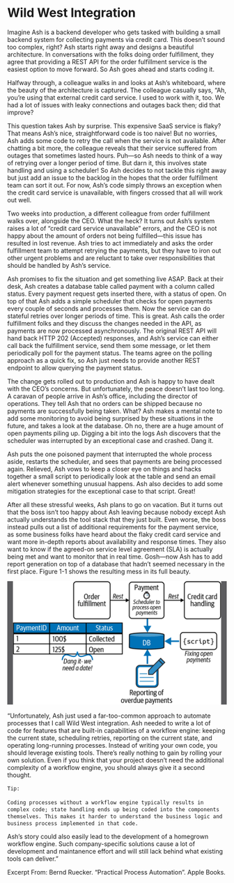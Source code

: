 # Wild West Integration

Imagine Ash is a backend developer who gets tasked with building a small backend system for collecting payments via credit card. This doesn’t sound too complex, right? Ash starts right away and designs a beautiful architecture. In conversations with the folks doing order fulfillment, they agree that providing a REST API for the order fulfillment service is the easiest option to move forward. So Ash goes ahead and starts coding it.

Halfway through, a colleague walks in and looks at Ash’s whiteboard, where the beauty of the architecture is captured. The colleague casually says, “Ah, you’re using that external credit card service. I used to work with it, too. We had a lot of issues with leaky connections and outages back then; did that improve?

This question takes Ash by surprise. This expensive SaaS service is flaky? That means Ash’s nice, straightforward code is too naive! But no worries, Ash adds some code to retry the call when the service is not available. After chatting a bit more, the colleague reveals that their service suffered from outages that sometimes lasted hours. Puh—so Ash needs to think of a way of retrying over a longer period of time. But darn it, this involves state handling and using a scheduler! So Ash decides to not tackle this right away but just add an issue to the backlog in the hopes that the order fulfillment team can sort it out. For now, Ash’s code simply throws an exception when the credit card service is unavailable, with fingers crossed that all will work out well.

Two weeks into production, a different colleague from order fulfillment walks over, alongside the CEO. What the heck? It turns out Ash’s system raises a lot of “credit card service unavailable” errors, and the CEO is not happy about the amount of orders not being fulfilled—this issue has resulted in lost revenue. Ash tries to act immediately and asks the order fulfillment team to attempt retrying the payments, but they have to iron out other urgent problems and are reluctant to take over responsibilities that should be handled by Ash’s service.

Ash promises to fix the situation and get something live ASAP. Back at their desk, Ash creates a database table called payment with a column called status. Every payment request gets inserted there, with a status of open. On top of that Ash adds a simple scheduler that checks for open payments every couple of seconds and processes them. Now the service can do stateful retries over longer periods of time. This is great. Ash calls the order fulfillment folks and they discuss the changes needed in the API, as payments are now processed asynchronously. The original REST API will hand back HTTP 202 (Accepted) responses, and Ash’s service can either call back the fulfillment service, send them some message, or let them periodically poll for the payment status. The teams agree on the polling approach as a quick fix, so Ash just needs to provide another REST endpoint to allow querying the payment status.

The change gets rolled out to production and Ash is happy to have dealt with the CEO’s concerns. But unfortunately, the peace doesn’t last too long. A caravan of people arrive in Ash’s office, including the director of operations. They tell Ash that no orders can be shipped because no payments are successfully being taken. What? Ash makes a mental note to add some monitoring to avoid being surprised by these situations in the future, and takes a look at the database. Oh no, there are a huge amount of open payments piling up. Digging a bit into the logs Ash discovers that the scheduler was interrupted by an exceptional case and crashed. Dang it.

Ash puts the one poisoned payment that interrupted the whole process aside, restarts the scheduler, and sees that payments are being processed again. Relieved, Ash vows to keep a closer eye on things and hacks together a small script to periodically look at the table and send an email alert whenever something unusual happens. Ash also decides to add some mitigation strategies for the exceptional case to that script. Great!

After all these stressful weeks, Ash plans to go on vacation. But it turns out that the boss isn’t too happy about Ash leaving because nobody except Ash actually understands the tool stack that they just built. Even worse, the boss instead pulls out a list of additional requirements for the payment service, as some business folks have heard about the flaky credit card service and want more in-depth reports about availability and response times. They also want to know if the agreed-on service level agreement (SLA) is actually being met and want to monitor that in real time. Gosh—now Ash has to add report generation on top of a database that hadn’t seemed necessary in the first place. Figure 1-1 shows the resulting mess in its full beauty.


<img src="wild-west.png" width="700">

“Unfortunately, Ash just used a far-too-common approach to automate processes that I call Wild West integration. Ash needed to write a lot of code for features that are built-in capabilities of a workflow engine: keeping the current state, scheduling retries, reporting on the current state, and operating long-running processes. Instead of writing your own code, you should leverage existing tools. There’s really nothing to gain by rolling your own solution. Even if you think that your project doesn’t need the additional complexity of a workflow engine, you should always give it a second thought.

```
Tip:

Coding processes without a workflow engine typically results in complex code; state handling ends up being coded into the components themselves. This makes it harder to understand the business logic and business process implemented in that code.
```

Ash’s story could also easily lead to the development of a homegrown workflow engine. Such company-specific solutions cause a lot of development and maintanence effort and will still lack behind what existing tools can deliver.”

Excerpt From: Bernd Ruecker. “Practical Process Automation”. Apple Books. 